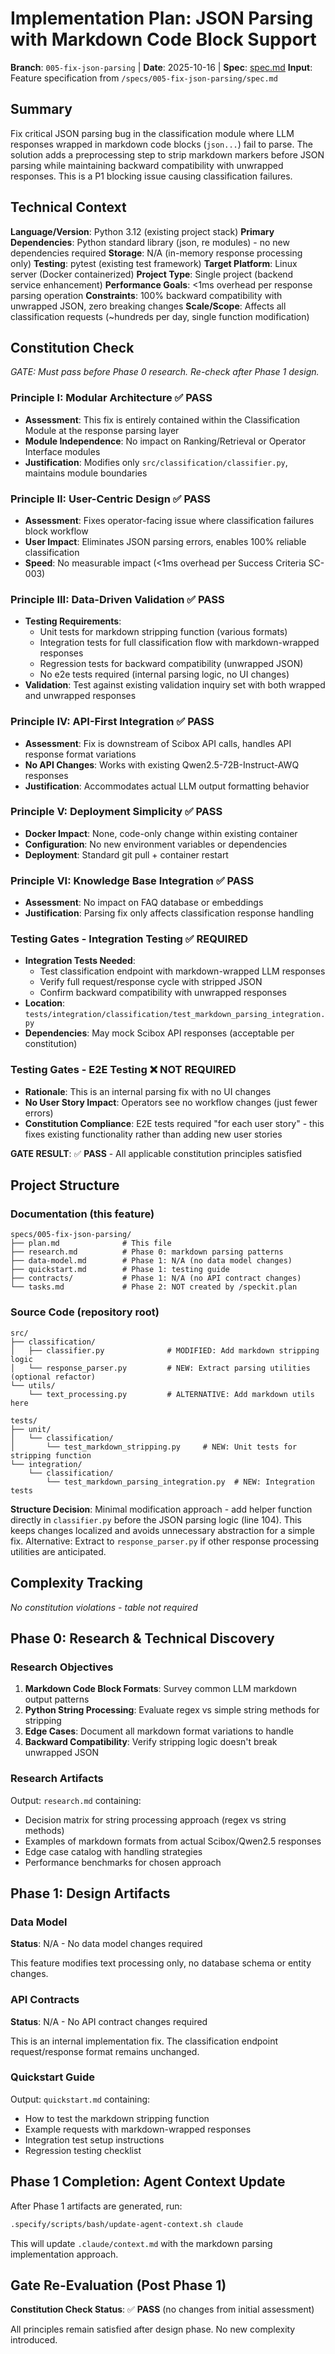 # Implementation Plan: JSON Parsing with Markdown Code Block Support

**Branch**: `005-fix-json-parsing` | **Date**: 2025-10-16 | **Spec**: [spec.md](./spec.md)
**Input**: Feature specification from `/specs/005-fix-json-parsing/spec.md`

## Summary

Fix critical JSON parsing bug in the classification module where LLM responses wrapped in markdown code blocks (```json...```) fail to parse. The solution adds a preprocessing step to strip markdown markers before JSON parsing while maintaining backward compatibility with unwrapped responses. This is a P1 blocking issue causing classification failures.

## Technical Context

**Language/Version**: Python 3.12 (existing project stack)
**Primary Dependencies**: Python standard library (json, re modules) - no new dependencies required
**Storage**: N/A (in-memory response processing only)
**Testing**: pytest (existing test framework)
**Target Platform**: Linux server (Docker containerized)
**Project Type**: Single project (backend service enhancement)
**Performance Goals**: <1ms overhead per response parsing operation
**Constraints**: 100% backward compatibility with unwrapped JSON, zero breaking changes
**Scale/Scope**: Affects all classification requests (~hundreds per day, single function modification)

## Constitution Check

*GATE: Must pass before Phase 0 research. Re-check after Phase 1 design.*

### Principle I: Modular Architecture ✅ PASS
- **Assessment**: This fix is entirely contained within the Classification Module at the response parsing layer
- **Module Independence**: No impact on Ranking/Retrieval or Operator Interface modules
- **Justification**: Modifies only `src/classification/classifier.py`, maintains module boundaries

### Principle II: User-Centric Design ✅ PASS
- **Assessment**: Fixes operator-facing issue where classification failures block workflow
- **User Impact**: Eliminates JSON parsing errors, enables 100% reliable classification
- **Speed**: No measurable impact (<1ms overhead per Success Criteria SC-003)

### Principle III: Data-Driven Validation ✅ PASS
- **Testing Requirements**:
  - Unit tests for markdown stripping function (various formats)
  - Integration tests for full classification flow with markdown-wrapped responses
  - Regression tests for backward compatibility (unwrapped JSON)
  - No e2e tests required (internal parsing logic, no UI changes)
- **Validation**: Test against existing validation inquiry set with both wrapped and unwrapped responses

### Principle IV: API-First Integration ✅ PASS
- **Assessment**: Fix is downstream of Scibox API calls, handles API response format variations
- **No API Changes**: Works with existing Qwen2.5-72B-Instruct-AWQ responses
- **Justification**: Accommodates actual LLM output formatting behavior

### Principle V: Deployment Simplicity ✅ PASS
- **Docker Impact**: None, code-only change within existing container
- **Configuration**: No new environment variables or dependencies
- **Deployment**: Standard git pull + container restart

### Principle VI: Knowledge Base Integration ✅ PASS
- **Assessment**: No impact on FAQ database or embeddings
- **Justification**: Parsing fix only affects classification response handling

### Testing Gates - Integration Testing ✅ REQUIRED
- **Integration Tests Needed**:
  - Test classification endpoint with markdown-wrapped LLM responses
  - Verify full request/response cycle with stripped JSON
  - Confirm backward compatibility with unwrapped responses
- **Location**: `tests/integration/classification/test_markdown_parsing_integration.py`
- **Dependencies**: May mock Scibox API responses (acceptable per constitution)

### Testing Gates - E2E Testing ❌ NOT REQUIRED
- **Rationale**: This is an internal parsing fix with no UI changes
- **No User Story Impact**: Operators see no workflow changes (just fewer errors)
- **Constitution Compliance**: E2E tests required "for each user story" - this fixes existing functionality rather than adding new user stories

**GATE RESULT**: ✅ **PASS** - All applicable constitution principles satisfied

## Project Structure

### Documentation (this feature)

```
specs/005-fix-json-parsing/
├── plan.md              # This file
├── research.md          # Phase 0: markdown parsing patterns
├── data-model.md        # Phase 1: N/A (no data model changes)
├── quickstart.md        # Phase 1: testing guide
├── contracts/           # Phase 1: N/A (no API contract changes)
└── tasks.md             # Phase 2: NOT created by /speckit.plan
```

### Source Code (repository root)

```
src/
├── classification/
│   ├── classifier.py              # MODIFIED: Add markdown stripping logic
│   └── response_parser.py         # NEW: Extract parsing utilities (optional refactor)
└── utils/
    └── text_processing.py         # ALTERNATIVE: Add markdown utils here

tests/
├── unit/
│   └── classification/
│       └── test_markdown_stripping.py     # NEW: Unit tests for stripping function
└── integration/
    └── classification/
        └── test_markdown_parsing_integration.py  # NEW: Integration tests
```

**Structure Decision**: Minimal modification approach - add helper function directly in `classifier.py` before the JSON parsing logic (line 104). This keeps changes localized and avoids unnecessary abstraction for a simple fix. Alternative: Extract to `response_parser.py` if other response processing utilities are anticipated.

## Complexity Tracking

*No constitution violations - table not required*

## Phase 0: Research & Technical Discovery

### Research Objectives

1. **Markdown Code Block Formats**: Survey common LLM markdown output patterns
2. **Python String Processing**: Evaluate regex vs simple string methods for stripping
3. **Edge Cases**: Document all markdown format variations to handle
4. **Backward Compatibility**: Verify stripping logic doesn't break unwrapped JSON

### Research Artifacts

Output: `research.md` containing:
- Decision matrix for string processing approach (regex vs string methods)
- Examples of markdown formats from actual Scibox/Qwen2.5 responses
- Edge case catalog with handling strategies
- Performance benchmarks for chosen approach

## Phase 1: Design Artifacts

### Data Model

**Status**: N/A - No data model changes required

This feature modifies text processing only, no database schema or entity changes.

### API Contracts

**Status**: N/A - No API contract changes required

This is an internal implementation fix. The classification endpoint request/response format remains unchanged.

### Quickstart Guide

Output: `quickstart.md` containing:
- How to test the markdown stripping function
- Example requests with markdown-wrapped responses
- Integration test setup instructions
- Regression testing checklist

## Phase 1 Completion: Agent Context Update

After Phase 1 artifacts are generated, run:
```bash
.specify/scripts/bash/update-agent-context.sh claude
```

This will update `.claude/context.md` with the markdown parsing implementation approach.

## Gate Re-Evaluation (Post Phase 1)

**Constitution Check Status**: ✅ **PASS** (no changes from initial assessment)

All principles remain satisfied after design phase. No new complexity introduced.
